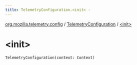 ```yaml
---
title: TelemetryConfiguration.<init> - 
---
```


[org.mozilla.telemetry.config](../index.html) / [TelemetryConfiguration](index.html) / [&lt;init&gt;](./-init-.html)

# &lt;init&gt;

`TelemetryConfiguration(context: Context)`